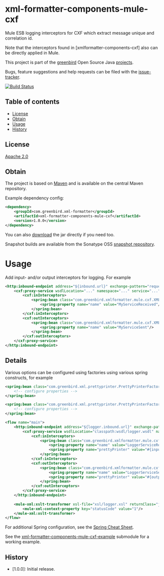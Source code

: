 # xml-formatter-components-mule-cxf
Mule ESB logging interceptors for CXF which extract message unique and correlation id. 

Note that the interceptors found in [xmlformatter-components-cxf] also can be directly applied in Mule.

This project is part of the [greenbird] Open Source Java [projects].

Bugs, feature suggestions and help requests can be filed with the [issue-tracker].

[![Build Status][build-badge]][build-link]

## Table of contents
- [License](#license)
- [Obtain](#obtain)
- [Usage](#usage)
- [History](#history)

## License
[Apache 2.0]

## Obtain
The project is based on [Maven] and is available on the central Maven repository.

Example dependency config:

```xml
<dependency>
    <groupId>com.greenbird.xml-formatter</groupId>
    <artifactId>xml-formatter-components-mule-cxf</artifactId>
    <version>1.0.0</version>
</dependency>
```

You can also [download] the jar directly if you need too.

Snapshot builds are available from the Sonatype OSS [snapshot repository].
# Usage
Add input- and/or output interceptors for logging. For example

```xml
<http:inbound-endpoint address="${inbound.url}" exchange-pattern="request-response">
    <cxf:proxy-service wsdlLocation="..." namespace="..." service="...">
        <cxf:inInterceptors>
            <spring:bean class="com.greenbird.xmlformatter.mule.cxf.XMLLoggingInInterceptor">
                <spring:property name="name" value="MyServiceReceived"/>
            </spring:bean>
        </cxf:inInterceptors>
        <cxf:outInterceptors>
            <spring:bean class="com.greenbird.xmlformatter.mule.cxf.XMLLoggingOutInterceptor">
                <spring:property name="name" value="MyServiceSent"/>
            </spring:bean>
        </cxf:outInterceptors>
    </cxf:proxy-service>
</http:inbound-endpoint>
```
                
## Details
Various options can be configured using factories using various spring constructs, for example

```xml
<spring:bean class="com.greenbird.xml.prettyprinter.PrettyPrinterFactory" name="inputPrettyPrinterFactory">
	<!-- configure properties -->
</spring:bean>    	

<spring:bean class="com.greenbird.xml.prettyprinter.PrettyPrinterFactory" name="outputPrettyPrinterFactory">
	<!-- configure properties -->
</spring:bean>    	

<flow name="main">
	<http:inbound-endpoint address="${logger.inbound.url}" exchange-pattern="request-response">
        <cxf:proxy-service wsdlLocation="classpath:wsdl/logger.wsdl" namespace="http://xmlns.greenbird.com/schema/logger" service="LoggerService">
            <cxf:inInterceptors>
                <spring:bean class="com.greenbird.xmlformatter.mule.cxf.XMLLoggingInInterceptor">
                    <spring:property name="name" value="LoggerServiceReceived"/>
                    <spring:property name="prettyPrinter" value="#{inputPrettyPrinterFactory.newPrettyPrinter()}"/>
                </spring:bean>
            </cxf:inInterceptors>
            <cxf:outInterceptors>
                <spring:bean class="com.greenbird.xmlformatter.mule.cxf.XMLLoggingOutInterceptor">
                    <spring:property name="name" value="LoggerServiceSent"/>
                    <spring:property name="prettyPrinter" value="#{outputPrettyPrinterFactory.newPrettyPrinter()}"/>
                </spring:bean>
            </cxf:outInterceptors>
        </cxf:proxy-service>
	</http:inbound-endpoint>
	
	<mule-xml:xslt-transformer xsl-file="xsl/logger.xsl" returnClass="java.lang.String">
		<mule-xml:context-property key="statusCode" value="1"/>
	</mule-xml:xslt-transformer>
</flow>
```

For additional Spring configuration, see the [Spring Cheat Sheet].

See the [xml-formatter-components-mule-cxf-example] submodule for a working example.
## History
- [1.0.0]: Initial release.


[greenbird]:           http://greenbird.com/
[issue-tracker]:       https://github.com/greenbird/xml-formatter-components/issues
[Apache 2.0]:          http://www.apache.org/licenses/LICENSE-2.0.html
[projects]:            http://greenbird.github.io/
[Maven]:               http://maven.apache.org/
[download]:            http://search.maven.org/#search|ga|1|xml-formatter-components
[build-badge]:         https://build.greenbird.com/job/xml-formatter-components/badge/icon
[build-link]:          https://build.greenbird.com/job/xml-formatter-components/
[snapshot repository]: https://oss.sonatype.org/content/repositories/snapshots/com/greenbird/xml-formatter-components
[xml-formatter-components-mule-cxf-example]: ./../mule-cxf-example
[Spring Cheat Sheet]:  ./../spring.cheat.sheet.md
